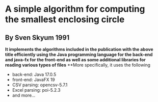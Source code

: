 # A simple algorithm for computing the smallest enclosing circle 
## By Sven Skyum 1991
**It implements the algorithms included in the publication with the above title efficiently using the Java programming language for the back-end and java-fx for the front-end as well as some additional libraries for reading various types of files**
**More specifically, it uses the following
- back-end: Java 17.0.5
- front-end: JavaFX 19
- CSV parsing: opencsv-5.7.1
- Excel parsing: poi-5.2.3
- and more...


